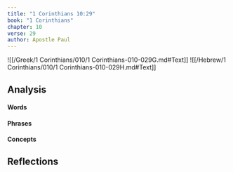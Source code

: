 ```yaml
---
title: "1 Corinthians 10:29"
book: "1 Corinthians"
chapter: 10
verse: 29
author: Apostle Paul
---
```

![[/Greek/1 Corinthians/010/1 Corinthians-010-029G.md#Text]]
![[/Hebrew/1 Corinthians/010/1 Corinthians-010-029H.md#Text]]

## Analysis

#### Words

#### Phrases

#### Concepts

## Reflections

